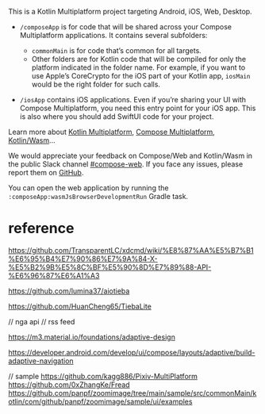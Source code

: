 This is a Kotlin Multiplatform project targeting Android, iOS, Web, Desktop.

* `/composeApp` is for code that will be shared across your Compose Multiplatform applications.
  It contains several subfolders:
  - `commonMain` is for code that’s common for all targets.
  - Other folders are for Kotlin code that will be compiled for only the platform indicated in the folder name.
    For example, if you want to use Apple’s CoreCrypto for the iOS part of your Kotlin app,
    `iosMain` would be the right folder for such calls.

* `/iosApp` contains iOS applications. Even if you’re sharing your UI with Compose Multiplatform, 
  you need this entry point for your iOS app. This is also where you should add SwiftUI code for your project.


Learn more about [Kotlin Multiplatform](https://www.jetbrains.com/help/kotlin-multiplatform-dev/get-started.html),
[Compose Multiplatform](https://github.com/JetBrains/compose-multiplatform/#compose-multiplatform),
[Kotlin/Wasm](https://kotl.in/wasm/)…

We would appreciate your feedback on Compose/Web and Kotlin/Wasm in the public Slack channel [#compose-web](https://slack-chats.kotlinlang.org/c/compose-web).
If you face any issues, please report them on [GitHub](https://github.com/JetBrains/compose-multiplatform/issues).

You can open the web application by running the `:composeApp:wasmJsBrowserDevelopmentRun` Gradle task.


#  reference
https://github.com/TransparentLC/xdcmd/wiki/%E8%87%AA%E5%B7%B1%E6%95%B4%E7%90%86%E7%9A%84-X-%E5%B2%9B%E5%8C%BF%E5%90%8D%E7%89%88-API-%E6%96%87%E6%A1%A3

https://github.com/lumina37/aiotieba

https://github.com/HuanCheng65/TiebaLite

// nga api
// rss feed

https://m3.material.io/foundations/adaptive-design

https://developer.android.com/develop/ui/compose/layouts/adaptive/build-adaptive-navigation

// sample
https://github.com/kagg886/Pixiv-MultiPlatform
https://github.com/0xZhangKe/Fread
https://github.com/panpf/zoomimage/tree/main/sample/src/commonMain/kotlin/com/github/panpf/zoomimage/sample/ui/examples
